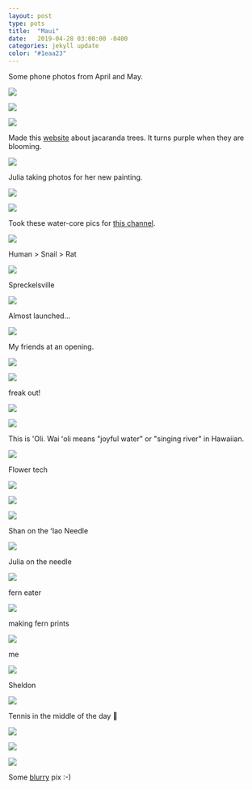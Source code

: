 ```yaml
---
layout: post
type: pots
title:  "Maui"
date:   2019-04-28 03:00:00 -0400
categories: jekyll update
color: "#1eaa23"
---
```


Some phone photos from April and May.

![](https://files.elliott.computer/images/maui-trip-april-1.jpg)

![](https://files.elliott.computer/images/maui-trip-april-2.jpg)

![](https://files.elliott.computer/images/maui-trip-april-3.jpg)

Made this [website](https://mauijacaranda.com) about jacaranda trees. It turns purple when they are blooming.

![](https://files.elliott.computer/images/maui-trip-april-4.jpg)

Julia taking photos for her new painting.

![](https://files.elliott.computer/images/maui-trip-april-5.jpg)

![](https://files.elliott.computer/images/maui-trip-april-6.jpg)

Took these water-core pics for [this channel](https://www.are.na/elliott-cost/water-drinkers-aesthetic).

![](https://files.elliott.computer/images/maui-trip-april-7.jpg)

Human > Snail > Rat

![](https://files.elliott.computer/images/maui-trip-april-8.jpg)

Spreckelsville

![](https://files.elliott.computer/images/maui-trip-april-9.jpg)

Almost launched...

![](https://files.elliott.computer/images/maui-trip-april-10.jpg)

My friends at an opening.

![](https://files.elliott.computer/images/maui-trip-april-11.jpg)

![](https://files.elliott.computer/images/maui-trip-april-12.jpg)

freak out!

![](https://files.elliott.computer/images/maui-trip-april-13.jpg)

![](https://files.elliott.computer/images/maui-trip-april-14.jpg)

This is 'Oli. Wai ʻoli means "joyful water" or "singing river" in Hawaiian.

![](https://files.elliott.computer/images/maui-trip-april-15.jpg)

Flower tech

![](https://files.elliott.computer/images/maui-trip-april-16.jpg)

![](https://files.elliott.computer/images/maui-trip-april-17.jpg)

![](https://files.elliott.computer/images/maui-trip-april-18.jpg)

Shan on the ʻIao Needle

![](https://files.elliott.computer/images/maui-trip-april-19.jpg)

Julia on the needle

![](https://files.elliott.computer/images/maui-trip-april-21.jpg)

fern eater

![](https://files.elliott.computer/images/maui-trip-april-22.jpg)

making fern prints

![](https://files.elliott.computer/images/maui-trip-april-23.jpg)

me

![](https://files.elliott.computer/images/maui-trip-april-24.jpg)

Sheldon

![](https://files.elliott.computer/images/maui-trip-april-25.jpg)

Tennis in the middle of the day 🥵

![](https://files.elliott.computer/images/maui-trip-april-26.jpg)

![](https://files.elliott.computer/images/maui-trip-april-27.jpg)

![](https://files.elliott.computer/images/maui-trip-april-28.jpg)

Some [blurry](/blurry-images-are-more-in-love) pix :-)